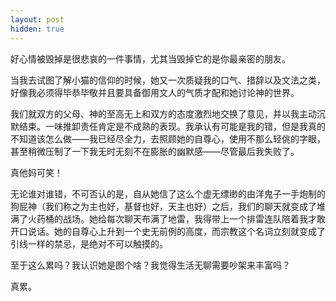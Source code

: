 ```yaml
---
layout: post
hidden: true
---
```

好心情被毁掉是很悲哀的一件事情，尤其当毁掉它的是你最亲密的朋友。

当我去试图了解小猫的信仰的时候，她又一次质疑我的口气、措辞以及文法之类，好像我必须得毕恭毕敬并且要具备御用文人的气质才配和她讨论神的世界。

我们就双方的父母、神的至高无上和双方的态度激烈地交换了意见，并以我主动沉默结束。一味推卸责任肯定是不成熟的表现。我承认有可能是我的错，但是我真的不知道该怎么做——我已经尽全力，去照顾她的自尊心，使用不那么轻佻的字眼，甚至稍微压制了一下我无时无刻不在膨胀的幽默感——尽管最后我失败了。

真他妈可笑！

无论谁对谁错，不可否认的是，自从她信了这么个虚无缥缈的由洋鬼子一手炮制的狗屁神（我们称之为主也好，基督也好，天主也好）之后，我们的聊天就变成了堆满了火药桶的战场。她给每次聊天布满了地雷，我得带上一个排雷连队陪着我才敢开口说话。她的自尊心上升到一个史无前例的高度，而宗教这个名词立刻就变成了引线一样的禁忌，是绝对不可以触摸的。

至于这么累吗？我认识她是图个啥？我觉得生活无聊需要吵架来丰富吗？

真累。